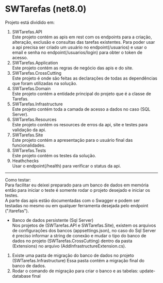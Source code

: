# SWTarefas (net8.0)
Projeto está dividido em:
1. SWTarefas.API<br/>
Este projeto contém as apis em rest com os endpoints para a criação, alteração, exclusão e consultas das tarefas existentes.
Para poder usar a api precisa ser criado um usuário no endpoint(/usuarios) e usar o email e senha no endpoint(/usuarios/login) para obter o token de acesso.
3. SWTarefas.Application<br/>
Este projeto contém as regras de negócio das apis e do site.
4. SWTarefas.CrossCutting<br/>
Este projeto é onde são feitas as declarações de todas as dependências que foram utilizadas na solução.
5. SWTarefas.Domain<br/>
Este projeto contém a entidade principal do projeto que é a classe de Tarefas.
6. SWTarefas.Infrastructure<br/>
Este projeto contém toda a camada de acesso a dados no caso (SQL Server).
7. SWTarefas.Resources<br/>
Este projeto contém os resources de erros da api, site e testes para validação da api.
8. SWTarefas.Site<br/>
Este projeto contém a apresentação para o usuário final das funcionalidades.
9. SWTarefas.Tests<br/>
Este projeto contém os testes da solução.
10. Heathchecks<br/>
Usar o endpoint(/health) para verificar o status da api.
-------------------------------------------------------------------------------------------------------------------------------------------------------------------------------
Como testar:<br/>
Para facilitar eu deixei preparado para um banco de dados em memória então para iniciar o teste é somente rodar o projeto desejado e iniciar os testes.<br/>
A parte das apis estão documentadas com o Swagger e podem ser testadas no mesmo ou em qualquer ferramenta desejada pelo endpoint ("/tarefas").
* Banco de dados persistente (Sql Server)<br/>
Nos projetos de (SWTarefas.API e SWTarefas.Site), existem os arquivos de configurações dos bancos (appsettings.json), no caso do Sql Server é preciso informar a string de conexão e mudar o tipo do banco de dados no projeto (SWTarefas.CrossCutting) dentro da pasta (Extensions) no arquivo (AddInfrastructureExtension.cs).
1. Existe uma pasta de migração do banco de dados no projeto (SWTarefas.Infrastructure)
Essa pasta contém a migração final do banco de dados.
2. Rodar o comando de migração para criar o banco e as tabelas:
update-database final
